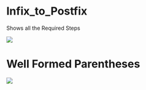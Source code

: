 # Infix_to_Postfix
Shows all the Required Steps


![](https://github.com/Sudhanshu1304/Infix_to_Postfix/blob/main/Image/Output.png)


# Well Formed Parentheses 

![](https://github.com/Sudhanshu1304/Infix_to_Postfix/blob/main/Image/Well.png)
